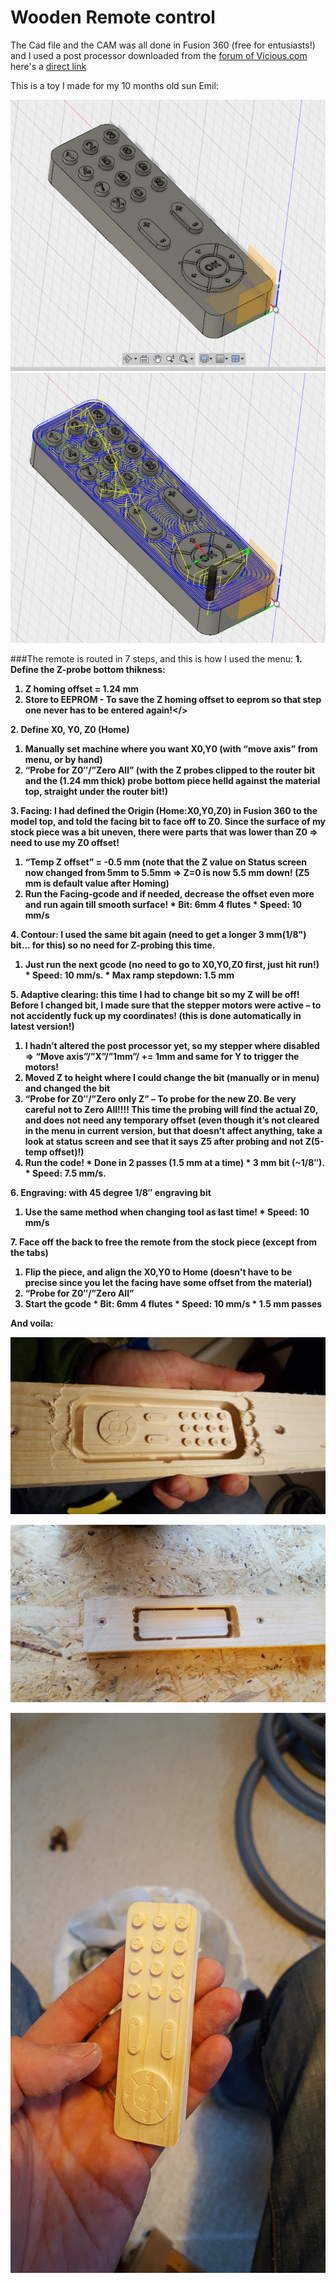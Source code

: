 # Wooden Remote control



The Cad file and the CAM was all done in Fusion 360 (free for entusiasts!) and I used a post processor downloaded from the [forum of Vicious.com](http://www.vicious1.com/forum/topic/fusion-360/page/6/)
here's a [direct link](http://www.vicious1.com/wp-content/uploads/2016/12/MPCNC_Fusion360_V9_SDcard.zip)

This is a toy I made for my 10 months old sun Emil: 

![alt text](https://github.com/klalle/Marlin_RC7_LCD_Customization/blob/master/Example%20of%20use/Remote_CAD.PNG "Remote_CAD")
![alt text](https://github.com/klalle/Marlin_RC7_LCD_Customization/blob/master/Example%20of%20use/Remote_CAM.PNG "Remote_CAM")

###The remote is routed in 7 steps, and this is how I used the menu:
<b>1. <b>Define the Z-probe bottom thikness:</b>
  1. <b>Z homing offset = 1.24 mm
  2. Store to EEPROM - To save the Z homing offset to eeprom so that <b>step one never has to be entered again!</>

<b>2. Define X0, Y0, Z0 (Home)</b>
  1. Manually set machine where you want X0,Y0 (with “move axis” from menu, or by hand)
  2. <b>“Probe for Z0″/”Zero All”</b> (with the Z probes clipped to the router bit and the (1.24 mm thick) probe bottom piece helld against the material top, straight under the router bit!)

<b>3. Facing:</b> I had defined the Origin (Home:X0,Y0,Z0) in Fusion 360 to the model top, and told the facing bit to face off to Z0. Since the surface of my stock piece was a bit uneven, there were parts that was lower than Z0 => need to use my Z0 offset!
  1. <b>“Temp Z offset”</b> = -0.5 mm (note that the Z value on Status screen now changed from 5mm to 5.5mm => Z=0 is now 5.5 mm down! (Z5 mm is default value after Homing)
  2. Run the Facing-gcode and if needed, decrease the offset even more and run again till smooth surface!
    * Bit: 6mm 4 flutes
    * Speed: 10 mm/s
  
<b>4. Contour:</b> I used the same bit again (need to get a longer 3 mm(1/8") bit… for this) so no need for Z-probing this time.
  1. Just run the next gcode (no need to go to X0,Y0,Z0 first, just hit run!)
    * Speed: 10 mm/s.
    * Max ramp stepdown: 1.5 mm
	
<b>5. Adaptive clearing:</b> this time I had to change bit so my Z will be off! Before I changed bit, I made sure that the stepper motors were active – to not accidently fuck up my coordinates! (this is done automatically in latest version!)
  1. I hadn’t altered the post processor yet, so my stepper where disabled => <b>“Move axis”/”X”/”1mm”/</b> += 1mm and same for Y to trigger the motors!
  2. Moved Z to height where I could change the bit (manually or in menu) and changed the bit
  3. <b>“Probe for Z0″/”Zero only Z”</b> – To probe for the new Z0. Be very careful <b>not to Zero All!!!!</b> This time the probing will find the actual Z0, and does not need any temporary offset (even though it’s not cleared in the menu in current version, but that doesn’t affect anything, take a look at status screen and see that it says Z5 after probing and not Z(5-temp offset)!)
  4. Run the code!
    * Done in 2 passes (1.5 mm at a time)
    * 3 mm bit (~1/8″).
    * Speed: 7.5 mm/s.

<b>6. Engraving:</b> with 45 degree 1/8″ engraving bit
  1. Use the same method when changing tool as last time!
    * Speed: 10 mm/s
	

<b>7. Face off the back</b> to free the remote from the stock piece (except from the tabs)
  1. Flip the piece, and align the X0,Y0 to Home (doesn't have to be precise since you let the facing have some offset from the material)
  2. <b>“Probe for Z0″/”Zero All”</b>
  3. Start the gcode
    * Bit: 6mm 4 flutes
    * Speed: 10 mm/s
	* 1.5 mm passes

And voila: 

![alt text](https://github.com/klalle/Marlin_RC7_LCD_Customization/blob/master/Example%20of%20use/Remote_Front.jpg "Remote_Front")

![alt text](https://github.com/klalle/Marlin_RC7_LCD_Customization/blob/master/Example%20of%20use/Remote_Back.jpg "Remote_Back")

![alt text](https://github.com/klalle/Marlin_RC7_LCD_Customization/blob/master/Example%20of%20use/Remote_Done.jpg "Remote_Done")